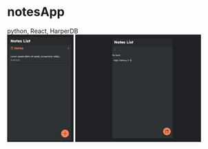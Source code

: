 # notesApp
python, React, HarperDB<br>
<img src="demo/demo1.jpg" alt="notesApp" height="250px">
<img src="demo/demo2.jpg" alt="notesApp" height="250px">
